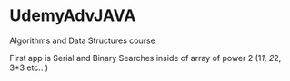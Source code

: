 # UdemyAdvJAVA
Algorithms and Data Structures course

First app is Serial and Binary Searches inside of array of power 2 (1*1, 2*2, 3*3 etc.. )
